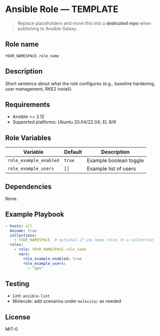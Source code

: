 # Ansible Role — TEMPLATE

> Replace placeholders and move this into a **dedicated repo** when publishing to Ansible Galaxy.

## Role name
`YOUR_NAMESPACE.role_name`

## Description
Short sentence about what the role configures (e.g., baseline hardening, user management, RKE2 install).

## Requirements
- Ansible >= 2.12
- Supported platforms: Ubuntu 20.04/22.04; EL 8/9

## Role Variables
| Variable | Default | Description |
|---|---|---|
| `role_example_enabled` | `true` | Example boolean toggle |
| `role_example_users` | `[]` | Example list of users |

## Dependencies
None.

## Example Playbook
```yaml
- hosts: all
  become: true
  collections:
    - YOUR_NAMESPACE  # optional if you keep roles in a collection
  roles:
    - role: YOUR_NAMESPACE.role_name
      vars:
        role_example_enabled: true
        role_example_users:
          - "ops"
```

## Testing
- Lint: `ansible-lint`
- Molecule: add scenarios under `molecule/` as needed

## License
MIT-0
